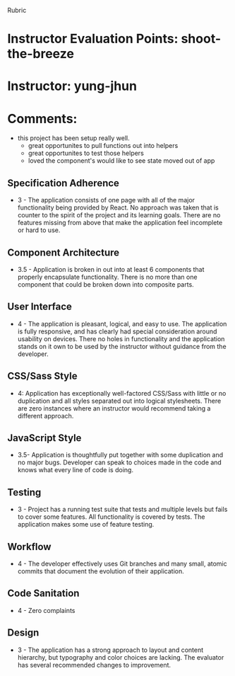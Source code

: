 Rubric
# Instructor Evaluation Points: shoot-the-breeze
# Instructor: yung-jhun
# Comments:

- this project has been setup really well. 
  - great opportunites to pull functions out into helpers
  - great opportunites to test those helpers
  - loved the component's would like to see state moved out of app


## Specification Adherence

* 3 - The application consists of one page with all of the major functionality being provided by React. No approach was taken that is counter to the spirit of the project and its learning goals. There are no features missing from above that make the application feel incomplete or hard to use.

## Component Architecture

* 3.5 - Application is broken in out into at least 6 components that properly encapsulate functionality. There is no more than one component that could be broken down into composite parts.

## User Interface

* 4 - The application is pleasant, logical, and easy to use. The application is fully responsive, and has clearly had special consideration around usability on devices. There no holes in functionality and the application stands on it own to be used by the instructor without guidance from the developer.

## CSS/Sass Style

* 4: Application has exceptionally well-factored CSS/Sass with little or no duplication and all styles separated out into logical stylesheets. There are zero instances where an instructor would recommend taking a different approach.

## JavaScript Style

* 3.5- Application is thoughtfully put together with some duplication and no major bugs. Developer can speak to choices made in the code and knows what every line of code is doing.


## Testing

* 3 - Project has a running test suite that tests and multiple levels but fails to cover some features. All functionality is covered by tests. The application makes some use of feature testing.

## Workflow

* 4 - The developer effectively uses Git branches and many small, atomic commits that document the evolution of their application.

## Code Sanitation

* 4 - Zero complaints

## Design

* 3 - The application has a strong approach to layout and content hierarchy, but typography and color choices are lacking. The evaluator has several recommended changes to improvement.
